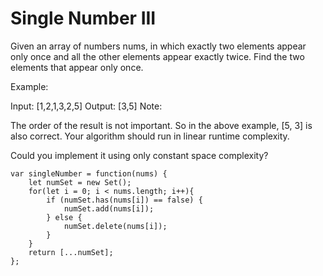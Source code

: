 # Single Number III

Given an array of numbers nums, in which exactly two elements appear only once and all the other elements appear exactly twice. Find the two elements that appear only once.

Example:

Input:  [1,2,1,3,2,5]
Output: [3,5]
Note:

The order of the result is not important. So in the above example, [5, 3] is also correct.
Your algorithm should run in linear runtime complexity.

Could you implement it using only constant space complexity?

```
var singleNumber = function(nums) {
    let numSet = new Set();
    for(let i = 0; i < nums.length; i++){
        if (numSet.has(nums[i]) == false) {
            numSet.add(nums[i]);    
        } else {
            numSet.delete(nums[i]);
        }
    }
    return [...numSet];
};
```
